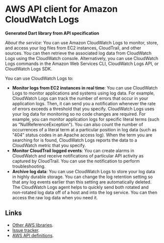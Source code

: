 # AWS API client for Amazon CloudWatch Logs

**Generated Dart library from API specification**

*About the service:*
You can use Amazon CloudWatch Logs to monitor, store, and access your log
files from EC2 instances, CloudTrail, and other sources. You can then
retrieve the associated log data from CloudWatch Logs using the CloudWatch
console. Alternatively, you can use CloudWatch Logs commands in the Amazon
Web Services CLI, CloudWatch Logs API, or CloudWatch Logs SDK.

You can use CloudWatch Logs to:

<ul>
<li>
<b>Monitor logs from EC2 instances in real time</b>: You can use CloudWatch
Logs to monitor applications and systems using log data. For example,
CloudWatch Logs can track the number of errors that occur in your
application logs. Then, it can send you a notification whenever the rate of
errors exceeds a threshold that you specify. CloudWatch Logs uses your log
data for monitoring so no code changes are required. For example, you can
monitor application logs for specific literal terms (such as
"NullReferenceException"). You can also count the number of occurrences of a
literal term at a particular position in log data (such as "404" status
codes in an Apache access log). When the term you are searching for is
found, CloudWatch Logs reports the data to a CloudWatch metric that you
specify.
</li>
<li>
<b>Monitor CloudTrail logged events</b>: You can create alarms in CloudWatch
and receive notifications of particular API activity as captured by
CloudTrail. You can use the notification to perform troubleshooting.
</li>
<li>
<b>Archive log data</b>: You can use CloudWatch Logs to store your log data
in highly durable storage. You can change the log retention setting so that
any log events earlier than this setting are automatically deleted. The
CloudWatch Logs agent helps to quickly send both rotated and non-rotated log
data off of a host and into the log service. You can then access the raw log
data when you need it.
</li>
</ul>

## Links

- [Other AWS libraries](https://github.com/agilord/aws_client/tree/master/generated).
- [Issue tracker](https://github.com/agilord/aws_client/issues).
- [AWS API definitions](https://github.com/aws/aws-sdk-js/tree/master/apis).
